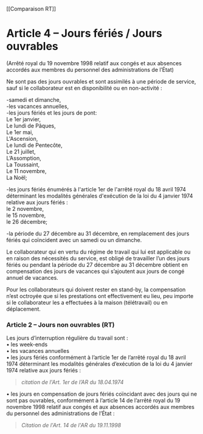 [[Comparaison RT]]

# Article 4 – Jours fériés / Jours ouvrables

(Arrêté royal du 19 novembre 1998 relatif aux congés et aux absences accordés aux membres du personnel des administrations de l’État)

Ne sont pas des jours ouvrables et sont assimilés à une période de service, sauf si le collaborateur est en disponibilité ou en non-activité :  

-samedi et dimanche,  
-les vacances annuelles,  
-les jours fériés et les jours de pont:  
Le 1er janvier,  
Le lundi de Pâques,  
Le 1er mai,  
L'Ascension,  
Le lundi de Pentecôte,  
Le 21 juillet,  
L’Assomption,  
La Toussaint,  
Le 11 novembre,  
La Noël;

-les jours fériés énumérés à l'article 1er de l'arrêté royal du 18 avril 1974 déterminant les modalités générales d'exécution de la loi du 4 janvier 1974 relative aux jours fériés :  
le 2 novembre,  
le 15 novembre,  
le 26 décembre;

-la période du 27 décembre au 31 décembre, en remplacement des jours fériés qui coïncident avec un samedi ou un dimanche.

Le collaborateur qui en vertu du régime de travail qui lui est applicable ou en raison des nécessités du service, est obligé de travailler l’un des jours fériés ou pendant la période du 27 décembre au 31 décembre obtient en compensation des jours de vacances qui s’ajoutent aux jours de congé annuel de vacances.

Pour les collaborateurs qui doivent rester en stand-by, la compensation n’est octroyée que si les prestations ont effectivement eu lieu, peu importe si le collaborateur les a effectuées à la maison (télétravail) ou en déplacement.

### Article 2 – Jours non ouvrables (RT)

Les jours d’interruption régulière du travail sont :   
• les week-ends   
• les vacances annuelles  
• les jours fériés conformément à l’article 1er de l’arrêté royal du 18 avril 1974 déterminant les modalités générales d’exécution de la loi du 4 janvier 1974 relative aux jours fériés :  

> *citation de l'Art. 1er de l’AR du 18.04.1974*


• les jours en compensation de jours fériés coïncidant avec des jours qui ne sont pas ouvrables, conformément à l’article 14 de l’arrêté royal du 19 novembre 1998 relatif aux congés et aux absences accordés aux membres du personnel des administrations de l’État : 

> *Citation de l'Art. 14 de l'AR du 19.11.1998*
